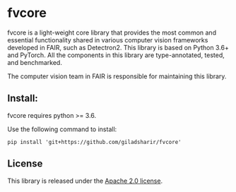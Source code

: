 # fvcore

fvcore is a light-weight core library that provides the most common and essential
functionality shared in various computer vision frameworks developed in FAIR,
such as Detectron2. This library is based on Python 3.6+ and PyTorch. All the components
in this library are type-annotated, tested, and benchmarked.

The computer vision team in FAIR is responsible for maintaining this library.

## Install:

fvcore requires python >= 3.6.

Use the following command to install:
```
pip install 'git+https://github.com/giladsharir/fvcore'
```

## License

This library is released under the [Apache 2.0 license](https://github.com/facebookresearch/fvcore/blob/master/LICENSE).
